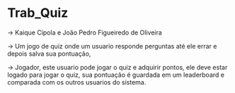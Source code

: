# Trab_Quiz

-> Kaique Cipola e João Pedro Figueiredo de Oliveira

-> Um jogo de quiz onde um usuario responde perguntas até ele errar e depois salva sua pontuação,

-> Jogador, este usuario pode jogar o quiz e adquirir pontos, ele deve estar logado para jogar o quiz, sua pontuação é guardada em um leaderboard e comparada com os outros usuarios do sistema.
